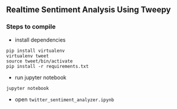 ## Realtime Sentiment Analysis Using Tweepy

### Steps to compile

- install dependencies
```
pip install virtualenv
virtualenv tweet
source tweet/bin/activate
pip install -r requirements.txt
```

- run jupyter notebook
```
jupyter notebook
```

- open `twitter_sentiment_analyzer.ipynb`

